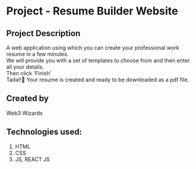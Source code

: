 # Project - Resume Builder Website

## Project Description
A web application using which you can create your professional work resume in a few minutes. <br />
We will provide you with a set of templates to choose from and then enter all your details. <br />
Then click 'Finish' <br />
Tada!!💐 Your resume is created and ready to be downloaded as a pdf file.

## Created by
Web3 Wizards

## Technologies used: 
1. HTML 
2. CSS
3. JS, REACT JS
